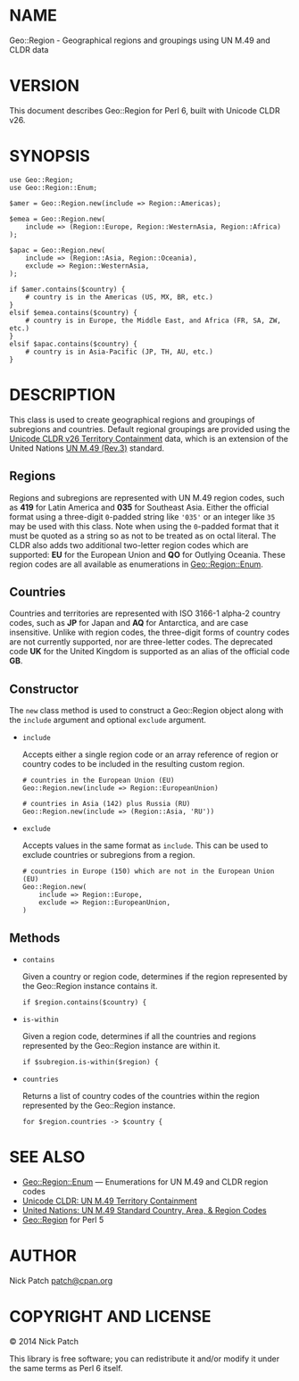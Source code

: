 # NAME

Geo::Region - Geographical regions and groupings using UN M.49 and CLDR data

# VERSION

This document describes Geo::Region for Perl 6, built with Unicode CLDR v26.

# SYNOPSIS

```perl6
use Geo::Region;
use Geo::Region::Enum;

$amer = Geo::Region.new(include => Region::Americas);

$emea = Geo::Region.new(
    include => (Region::Europe, Region::WesternAsia, Region::Africa)
);

$apac = Geo::Region.new(
    include => (Region::Asia, Region::Oceania),
    exclude => Region::WesternAsia,
);

if $amer.contains($country) {
    # country is in the Americas (US, MX, BR, etc.)
}
elsif $emea.contains($country) {
    # country is in Europe, the Middle East, and Africa (FR, SA, ZW, etc.)
}
elsif $apac.contains($country) {
    # country is in Asia-Pacific (JP, TH, AU, etc.)
}
```

# DESCRIPTION

This class is used to create geographical regions and groupings of subregions
and countries. Default regional groupings are provided using the [Unicode CLDR
v26 Territory
Containment](http://unicode.org/cldr/charts/26/supplemental/territory_containment_un_m_49.html)
data, which is an extension of the United Nations [UN
M.49 (Rev.3)](http://unstats.un.org/unsd/methods/m49/m49regin.htm) standard.

## Regions

Regions and subregions are represented with UN M.49 region codes, such as **419**
for Latin America and **035** for Southeast Asia. Either the official format
using a three-digit `0`-padded string like `'035'` or an integer like `35`
may be used with this class. Note when using the `0`-padded format that it must
be quoted as a string so as not to be treated as on octal literal. The CLDR also
adds two additional two-letter region codes which are supported: **EU** for the
European Union and **QO** for Outlying Oceania. These region codes are all
available as enumerations in [Geo::Region::Enum](lib/Geo/Region/Enum.pm).

## Countries

Countries and territories are represented with ISO 3166-1 alpha-2 country codes,
such as **JP** for Japan and **AQ** for Antarctica, and are case insensitive.
Unlike with region codes, the three-digit forms of country codes are not
currently supported, nor are three-letter codes. The deprecated code **UK** for
the United Kingdom is supported as an alias of the official code **GB**.

## Constructor

The `new` class method is used to construct a Geo::Region object along with the
`include` argument and optional `exclude` argument.

- `include`

    Accepts either a single region code or an array reference of region or country
    codes to be included in the resulting custom region.

    ```perl6
    # countries in the European Union (EU)
    Geo::Region.new(include => Region::EuropeanUnion)

    # countries in Asia (142) plus Russia (RU)
    Geo::Region.new(include => (Region::Asia, 'RU'))
    ```

- `exclude`

    Accepts values in the same format as `include`. This can be used to exclude
    countries or subregions from a region.

    ```perl6
    # countries in Europe (150) which are not in the European Union (EU)
    Geo::Region.new(
        include => Region::Europe,
        exclude => Region::EuropeanUnion,
    )
    ```

## Methods

- `contains`

    Given a country or region code, determines if the region represented by the
    Geo::Region instance contains it.

    ```perl6
    if $region.contains($country) {
    ```

- `is-within`

    Given a region code, determines if all the countries and regions represented by
    the Geo::Region instance are within it.

    ```perl6
    if $subregion.is-within($region) {
    ```

- `countries`

    Returns a list of country codes of the countries within the region represented
    by the Geo::Region instance.

    ```perl6
    for $region.countries -> $country {
    ```

# SEE ALSO

- [Geo::Region::Enum](lib/Geo/Region/Enum.pm) — Enumerations for UN M.49 and CLDR region codes
- [Unicode CLDR: UN M.49 Territory
Containment](http://unicode.org/cldr/charts/26/supplemental/territory_containment_un_m_49.html)
- [United Nations: UN M.49 Standard Country, Area, & Region
Codes](http://unstats.un.org/unsd/methods/m49/m49regin.htm)
- [Geo::Region](https://metacpan.org/pod/Geo::Region) for Perl 5

# AUTHOR

Nick Patch <patch@cpan.org>

# COPYRIGHT AND LICENSE

© 2014 Nick Patch

This library is free software; you can redistribute it and/or modify it under
the same terms as Perl 6 itself.
